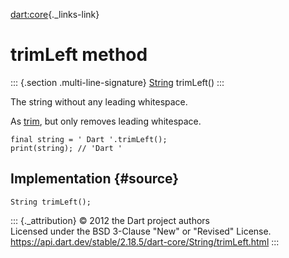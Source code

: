 [dart:core](../../dart-core/dart-core-library){._links-link}

trimLeft method
===============

::: {.section .multi-line-signature}
[String](../string-class) trimLeft()
:::

The string without any leading whitespace.

As [trim](trim), but only removes leading whitespace.

``` {.language-dart data-language="dart"}
final string = ' Dart '.trimLeft();
print(string); // 'Dart '
```

Implementation {#source}
--------------

``` {.language-dart data-language="dart"}
String trimLeft();
```

::: {._attribution}
© 2012 the Dart project authors\
Licensed under the BSD 3-Clause \"New\" or \"Revised\" License.\
<https://api.dart.dev/stable/2.18.5/dart-core/String/trimLeft.html>
:::
